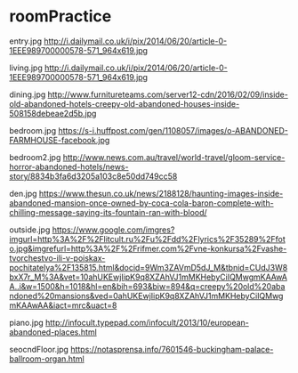 # roomPractice

entry.jpg  http://i.dailymail.co.uk/i/pix/2014/06/20/article-0-1EEE989700000578-571_964x619.jpg

living.jpg   http://i.dailymail.co.uk/i/pix/2014/06/20/article-0-1EEE989700000578-571_964x619.jpg

dining.jpg
http://www.furnitureteams.com/server12-cdn/2016/02/09/inside-old-abandoned-hotels-creepy-old-abandoned-houses-inside-508158debeae2d5b.jpg

bedroom.jpg
https://s-i.huffpost.com/gen/1108057/images/o-ABANDONED-FARMHOUSE-facebook.jpg

bedroom2.jpg
http://www.news.com.au/travel/world-travel/gloom-service-horror-abandoned-hotels/news-story/8834b3fa6d3205a103c8e50dd749cc58

den.jpg
https://www.thesun.co.uk/news/2188128/haunting-images-inside-abandoned-mansion-once-owned-by-coca-cola-baron-complete-with-chilling-message-saying-its-fountain-ran-with-blood/

outside.jpg
https://www.google.com/imgres?imgurl=http%3A%2F%2Flitcult.ru%2Fu%2Fdd%2Flyrics%2F35289%2Ffoto.jpg&imgrefurl=http%3A%2F%2Frifmer.com%2Fvne-konkursa%2Fvashe-tvorchestvo-ili-v-poiskax-pochitatelya%2F135815.html&docid=9Wm3ZAVmD5dJ_M&tbnid=CUdJ3W8bxX7r_M%3A&vet=10ahUKEwjIipK9q8XZAhVJ1mMKHebyCiIQMwgmKAAwAA..i&w=1500&h=1018&hl=en&bih=693&biw=894&q=creepy%20old%20abandoned%20mansions&ved=0ahUKEwjIipK9q8XZAhVJ1mMKHebyCiIQMwgmKAAwAA&iact=mrc&uact=8

piano.jpg
http://infocult.typepad.com/infocult/2013/10/european-abandoned-places.html

seocndFloor.jpg
https://notasprensa.info/7601546-buckingham-palace-ballroom-organ.html